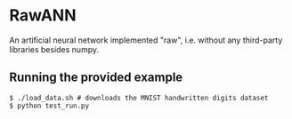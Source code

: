 # RawANN
An artificial neural network implemented "raw", i.e. without any third-party libraries besides numpy.

## Running the provided example
```
$ ./load_data.sh # downloads the MNIST handwritten digits dataset
$ python test_run.py
```